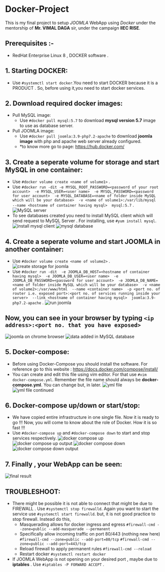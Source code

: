 # Docker-Project
This is my final project to setup *JOOMLA* WebApp using *Docker* under the mentorship of **Mr. VIMAL DAGA** sir, under the campaign **IIEC RISE**.

## Prerequisites :-
* RedHat Enterprise Linux 8 , DOCKER software  .


## 1. Starting DOCKER:
* Use `#systemctl start docker`.You need to start DOCKER because it is a PRODUCT . So, before using it,you need to start docker services.

## 2. Download required docker images:
* Pull MySQL image:
  * Use `#docker pull mysql:5.7` to download **mysql version 5.7** image to use as database server.
* Pull JOOMLA image:
  * Use `#docker pull joomla:3.9-php7.2-apache` to download **joomla image** with php and apache web server already configured.
  * *to know more go to page: https://hub.docker.com/ 
## 3. Create a seperate volume for storage and start MySQL in one container:
* Use `#docker volume create <name of volume1>` .
* Use `#docker run -dit -e MYSQL_ROOT_PASSWORD=<password of your root account>  -e MYSQL_USER=<user name>  -e MYSQL_PASSWORD=<password for user account>  -e MYSQL_DATABASE=<name of folder inside MySQL which will be your database>  -v <name of volume1>:/var/lib/mysql  --name <hostname of container having mysql>  mysql:5.7` .
![MySQL server](/docker%20screenshots/1_volume%20create%20and%20run%20MySQL.png)
* To see databases created you need to install MySQL client which will send request to MySQL Server . For installing, use `#yum install mysql`.
![install mysql client](docker%20screenshots/2_ip%20and%20mysql%20client.png)
![mysql database](docker%20screenshots/3_mysql%20database.png)
## 4. Create a seperate volume and start JOOMLA in another container:
* Use `#docker volume create <name of volume2>` .
![create storage for joomla](docker%20screenshots/4_another%20volume%20create.png)
* Use `#docker run -dit  -e JOOMLA_DB_HOST=<hostname of container having mysql>  -e JOOMLA_DB_USER=<user name>  -e JOOMLA_DB_PASSWORD=<password for user account>  -e JOOMLA_DB_NAME=<name of folder inside MySQL which will be your database>  -v <name of volume2>:/var/www/html  --name <container name>  -p <port no. of router i.e. exposed port>:<port no. of services running inside your server>  --link <hostname of container having mysql>  joomla:3.9-php7.2-apache` .
![run joomla](docker%20screenshots/5_run%20joomla.png)

## Now, you can see in your browser by typing  `<ip address>:<port no. that you have exposed>`
![joomla on chrome browser](docker%20screenshots/6_joomla%20on%20browser.png)
![data added in MySQL database](docker%20screenshots/7_data%20added.png)
## 5. Docker-compose:
* Before using Docker-Compose you should install the software. For reference go to this website : https://docs.docker.com/compose/install/
* You can create and edit this file using vim editor. For that use `#vim docker-compose.yml`. Remember the file name should always be **docker-compose.yml**. You can change but, in later.
![yml file](docker%20screenshots/8_yml%20file1.png)
![yml file continued](docker%20screenshots/9_yml%20file2.png)
## 6. Docker-compose up/down or start/stop:
* We have copied entire infrastructure in one single file. Now it is ready to go !!! Now, you will come to know about the role of Docker. How it is so fast !!!
* Use `#docker-compose up` and `#docker-compose down` to start and stop services respectively.
 ![docker compose up](docker%20screenshots/10_docker%20compose%20up.png)
 ![docker compose up output](docker%20screenshots/10_output.png)
 ![docker compose down](docker%20screenshots/11_docker%20compose%20down.png)
 ![docker compose down output](docker%20screenshots/11_output.png)
 
 ## 7. Finally , your WebApp can be seen:
 ![final result](docker%20screenshots/12_final%20output.png)
 ## TROUBLESHOOT:
 * There might be possible it is not able to connect that might be due to FIREWALL . Use `#systemctl stop firewalld`. Again you want to start the service use `#systemctl start firewalld`. but, it is not good practice to stop firewall. Instead do this,
   * Masquerading allows for docker ingress and egress 
    `#firewall-cmd --zone=public --add-masquerade --permanent`
   * Specifically allow incoming traffic on port 80/443 (nothing new here)
    `#firewall-cmd --zone=public --add-port=80/tcp`
    `#firewall-cmd --zone=public --add-port=443/tcp`
   * Reload firewall to apply permanent rules
    `#firewall-cmd --reload`
   * Restart docker 
    `#systemctl restart docker`
 * If JOOMLA WebApp is not opening on your desired port , maybe due to **iptables** . Use `#iptables -P FORWARD ACCEPT` .



